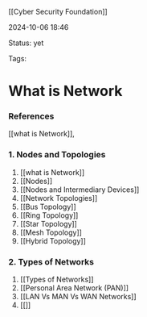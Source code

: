 [[Cyber Security Foundation]]

2024-10-06 18:46

Status: yet

Tags:

# What is Network 








### References
[[what is Network]],
### 1. Nodes and Topologies 
1. [[what is Network]]
2. [[Nodes]]
3. [[Nodes and Intermediary Devices]]
4. [[Network Topologies]]
5. [[Bus Topology]]
6. [[Ring Topology]]
7. [[Star Topology]]
8. [[Mesh Topology]]
9. [[Hybrid Topology]]
### 2. **Types of Networks**
1. [[Types of Networks]]
2. [[Personal Area Network (PAN)]]
3. [[LAN Vs MAN Vs WAN Networks]]
4. [[]]


